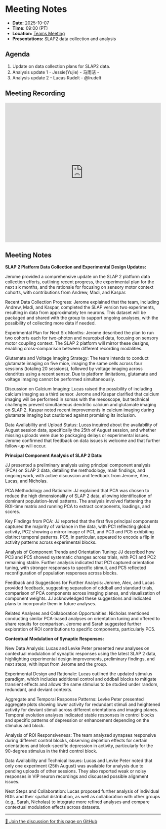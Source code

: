 # Meeting Notes
- **Date:** 2025-10-07
- **Time:** 09:00 (PT)
- **Location:** [Teams Meeting](https://teams.microsoft.com/l/meetup-join/19%3ameeting_Y2Q3MDViNGMtOTIwMC00ZjMzLTk3MjMtYWU3MDhiMzZjYmM1%40thread.v2/0?context=%7b%22Tid%22%3a%2232669cd6-737f-4b39-8bdd-d6951120d3fc%22%2c%22Oid%22%3a%229396d18b-b5cf-4bed-98a0-1cfb7dc82663%22%7d)
- **Presentations:** SLAP2 data collection and analysis

## Agenda

1. Update on data collection plans for SLAP2 data. 
2. Analysis update 1 - Jessie(Yujie) - 马雨洁 - 
3. Analysis update 2 - Lucas Rudelt - @lrudelt

## Meeting Recording

<iframe width="100%" height="450" src="https://www.youtube.com/embed/YuwyLhLqy3I" title="OpenScope Predictive Processing Weekly Meeting" frameborder="0" allow="accelerometer; autoplay; clipboard-write; encrypted-media; gyroscope; picture-in-picture; web-share" allowfullscreen></iframe>

## Meeting Notes ##

**SLAP 2 Platform Data Collection and Experimental Design Updates:** 

Jerome provided a comprehensive update on the SLAP 2 platform data collection efforts, outlining recent progress, the experimental plan for the next six months, and the rationale for focusing on sensory motor context cohorts, with contributions from Andrew, Madi, and Kaspar.
	
Recent Data Collection Progress: Jerome explained that the team, including Andrew, Madi, and Kaspar, completed the SLAP version two experiments, resulting in data from approximately ten neurons. This dataset will be packaged and shared with the group to support ongoing analyses, with the possibility of collecting more data if needed.
	
Experimental Plan for Next Six Months: Jerome described the plan to run two cohorts each for two-photon and neuropixel data, focusing on sensory motor coupling context. The SLAP 2 platform will mirror these designs, enabling cross-comparison between different recording modalities.
	
Glutamate and Voltage Imaging Strategy: The team intends to conduct glutamate imaging on five mice, imaging the same cells across four sessions (totaling 20 sessions), followed by voltage imaging across dendrites using a recent sensor. Due to platform limitations, glutamate and voltage imaging cannot be performed simultaneously.
	
Discussion on Calcium Imaging: Lucas raised the possibility of including calcium imaging as a third sensor. Jerome and Kaspar clarified that calcium imaging will be performed in somas with the mesoscope, but technical challenges prevent simultaneous dendritic calcium and glutamate imaging on SLAP 2. Kaspar noted recent improvements in calcium imaging during glutamate imaging but cautioned against promising its inclusion.
	
Data Availability and Upload Status: Lucas inquired about the availability of August session data, specifically the 25th of August session, and whether missing uploads were due to packaging delays or experimental issues. Jerome confirmed that feedback on data issues is welcome and that further follow-up will occur.


**Principal Component Analysis of SLAP 2 Data:**

JJ presented a preliminary analysis using principal component analysis (PCA) on SLAP 2 data, detailing the methodology, main findings, and ongoing work, with active discussion and feedback from Jerome, Alex, Lucas, and Nicholas.
	
PCA Methodology and Rationale: JJ explained that PCA was chosen to reduce the high dimensionality of SLAP 2 data, allowing identification of dominant population-level patterns. The analysis involved flattening the ROI-time matrix and running PCA to extract components, loadings, and scores.
	
Key Findings from PCA: JJ reported that the first five principal components captured the majority of variance in the data, with PC1 reflecting global activity, PC2 showing a mirror image of PC1, and PC3 and PC5 exhibiting distinct temporal patterns. PC5, in particular, appeared to encode a flip in activity patterns across experimental blocks.

Analysis of Component Trends and Orientation Tuning: JJ described how PC3 and PC5 showed systematic changes across trials, with PC1 and PC2 remaining stable. Further analysis indicated that PC1 captured orientation tuning, with stronger responses to specific stimuli, and PC5 reflected reconfiguration of population responses across blocks.
	
Feedback and Suggestions for Further Analysis: Jerome, Alex, and Lucas provided feedback, suggesting separation of oddball and standard trials, comparison of PCA components across imaging planes, and visualization of component weights. JJ acknowledged these suggestions and indicated plans to incorporate them in future analyses.
	
Related Analyses and Collaboration Opportunities: Nicholas mentioned conducting similar PCA-based analyses on orientation tuning and offered to share results for comparison. Jerome and Sarah suggested further exploration of ROI contributions to specific components, particularly PC5.


**Contextual Modulation of Synaptic Responses:**

New Data Analysis: Lucas and Levke Peter presented new analyses on contextual modulation of synaptic responses using the latest SLAP 2 data, highlighting experimental design improvements, preliminary findings, and next steps, with input from Jerome and the group.
	
Experimental Design and Rationale: Lucas outlined the updated stimulus paradigm, which includes additional control and oddball blocks to mitigate transient effects and allows the same stimulus to be studied under random, redundant, and deviant contexts.
	
Aggregate and Temporal Response Patterns: Levke Peter presented aggregate plots showing lower activity for redundant stimuli and heightened activity for deviant stimuli across different orientations and imaging planes. Temporal evolution analyses indicated stable responses in control blocks and specific patterns of depression or enhancement depending on the stimulus and block.
	
Analysis of ROI Responsiveness: The team analyzed synapses responsive during different control blocks, observing depletion effects for certain orientations and block-specific depression in activity, particularly for the 90-degree stimulus in the third control block.
	
Data Availability and Technical Issues: Lucas and Levke Peter noted that only one experiment (25th August) was available for analysis due to pending uploads of other sessions. They also reported weak or noisy responses in VIP neuron recordings and discussed possible alignment issues.
	
Next Steps and Collaboration: Lucas proposed further analysis of individual ROIs and their spatial distribution, as well as collaboration with other groups (e.g., Sarah, Nicholas) to integrate more refined analyses and compare contextual modulation effects across datasets.

<!-- DISCUSSION_LINK_START -->
<div class="discussion-link">
    <hr>
    <p>
        <a href="https://github.com/AllenNeuralDynamics/openscope-community-predictive-processing/discussions/116" target="_blank">
            💬 Join the discussion for this page on GitHub
        </a>
    </p>
</div>
<!-- DISCUSSION_LINK_END -->
